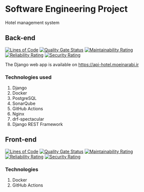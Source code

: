 # Software Engineering Project

Hotel management system

## Back-end

[![Lines of Code](https://sonar.moeinarabi.ir/api/project_badges/measure?project=hotel_backend&metric=ncloc&token=sqb_0e3198b673ed84329729812083781acba3e521d2)](https://sonar.moeinarabi.ir/dashboard?id=hotel_backend)
[![Quality Gate Status](https://sonar.moeinarabi.ir/api/project_badges/measure?project=hotel_backend&metric=alert_status&token=sqb_0e3198b673ed84329729812083781acba3e521d2)](https://sonar.moeinarabi.ir/dashboard?id=hotel_backend)
[![Maintainability Rating](https://sonar.moeinarabi.ir/api/project_badges/measure?project=hotel_backend&metric=software_quality_maintainability_rating&token=sqb_0e3198b673ed84329729812083781acba3e521d2)](https://sonar.moeinarabi.ir/dashboard?id=hotel_backend)
[![Reliability Rating](https://sonar.moeinarabi.ir/api/project_badges/measure?project=hotel_backend&metric=software_quality_reliability_rating&token=sqb_0e3198b673ed84329729812083781acba3e521d2)](https://sonar.moeinarabi.ir/dashboard?id=hotel_backend)
[![Security Rating](https://sonar.moeinarabi.ir/api/project_badges/measure?project=hotel_backend&metric=software_quality_security_rating&token=sqb_0e3198b673ed84329729812083781acba3e521d2)](https://sonar.moeinarabi.ir/dashboard?id=hotel_backend)

The Django web app is available on https://api-hotel.moeinarabi.ir

### Technologies used

1. Django
2. Docker
3. PostgreSQL
4. SonarQube
5. GitHub Actions
6. Nginx
7. drf-spectacular
8. Django REST Framework

## Front-end

[![Lines of Code](https://sonar.moeinarabi.ir/api/project_badges/measure?project=hotel_frontend&metric=ncloc&token=sqb_243eaf1d8fefb76328232dcaf7ffb7986164380a)](https://sonar.moeinarabi.ir/dashboard?id=hotel_frontend)
[![Quality Gate Status](https://sonar.moeinarabi.ir/api/project_badges/measure?project=hotel_frontend&metric=alert_status&token=sqb_243eaf1d8fefb76328232dcaf7ffb7986164380a)](https://sonar.moeinarabi.ir/dashboard?id=hotel_frontend)
[![Maintainability Rating](https://sonar.moeinarabi.ir/api/project_badges/measure?project=hotel_frontend&metric=software_quality_maintainability_rating&token=sqb_243eaf1d8fefb76328232dcaf7ffb7986164380a)](https://sonar.moeinarabi.ir/dashboard?id=hotel_frontend)
[![Reliability Rating](https://sonar.moeinarabi.ir/api/project_badges/measure?project=hotel_frontend&metric=software_quality_reliability_rating&token=sqb_243eaf1d8fefb76328232dcaf7ffb7986164380a)](https://sonar.moeinarabi.ir/dashboard?id=hotel_frontend)
[![Security Rating](https://sonar.moeinarabi.ir/api/project_badges/measure?project=hotel_frontend&metric=software_quality_security_rating&token=sqb_243eaf1d8fefb76328232dcaf7ffb7986164380a)](https://sonar.moeinarabi.ir/dashboard?id=hotel_frontend)

### Technologies

1. Docker
2. GitHub Actions